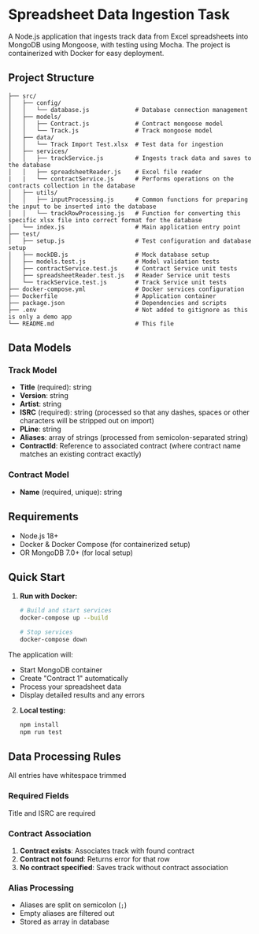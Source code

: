 # Spreadsheet Data Ingestion Task

A Node.js application that ingests track data from Excel spreadsheets into MongoDB using Mongoose, with testing using Mocha. The project is containerized with Docker for easy deployment.

## Project Structure

```
├── src/
│   ├── config/
│   │   └── database.js             # Database connection management
│   ├── models/
│   │   ├── Contract.js             # Contract mongoose model
│   │   └── Track.js                # Track mongoose model
│   ├── data/
│   │   └── Track Import Test.xlsx  # Test data for ingestion
│   ├── services/
│   │   ├── trackService.js         # Ingests track data and saves to the database
│   │   ├── spreadsheetReader.js    # Excel file reader
|   |   └── contractService.js      # Performs operations on the contracts collection in the database
│   ├── utils/
│   │   ├── inputProcessing.js      # Common functions for preparing the input to be inserted into the database
│   │   └── trackRowProcessing.js   # Function for converting this specific xlsx file into correct format for the database
│   └── index.js                    # Main application entry point
├── test/
│   ├── setup.js                    # Test configuration and database setup
│   ├── mockDB.js                   # Mock database setup
│   ├── models.test.js              # Model validation tests
│   ├── contractService.test.js     # Contract Service unit tests
│   ├── spreadsheetReader.test.js   # Reader Service unit tests
│   └── trackService.test.js        # Track Service unit tests
├── docker-compose.yml              # Docker services configuration
├── Dockerfile                      # Application container
├── package.json                    # Dependencies and scripts
├── .env                            # Not added to gitignore as this is only a demo app
└── README.md                       # This file
```

## Data Models

### Track Model
- **Title** (required): string
- **Version**: string
- **Artist**: string
- **ISRC** (required): string (processed so that any dashes, spaces or other characters will be stripped out on import)
- **PLine**: string
- **Aliases**: array of strings (processed from semicolon-separated string)
- **ContractId**: Reference to associated contract (where contract name matches an existing contract exactly)

### Contract Model
- **Name** (required, unique): string

## Requirements

- Node.js 18+
- Docker & Docker Compose (for containerized setup)
- OR MongoDB 7.0+ (for local setup)

## Quick Start

1. **Run with Docker:**
   ```bash
   # Build and start services
   docker-compose up --build

   # Stop services
   docker-compose down
   ```

The application will:
- Start MongoDB container
- Create "Contract 1" automatically
- Process your spreadsheet data
- Display detailed results and any errors

2. **Local testing:**
   ```bash
   npm install
   npm run test
   ```

## Data Processing Rules
All entries have whitespace trimmed

### Required Fields
Title and ISRC are required

### Contract Association
1. **Contract exists**: Associates track with found contract
2. **Contract not found**: Returns error for that row
3. **No contract specified**: Saves track without contract association

### Alias Processing
- Aliases are split on semicolon (`;`)
- Empty aliases are filtered out
- Stored as array in database